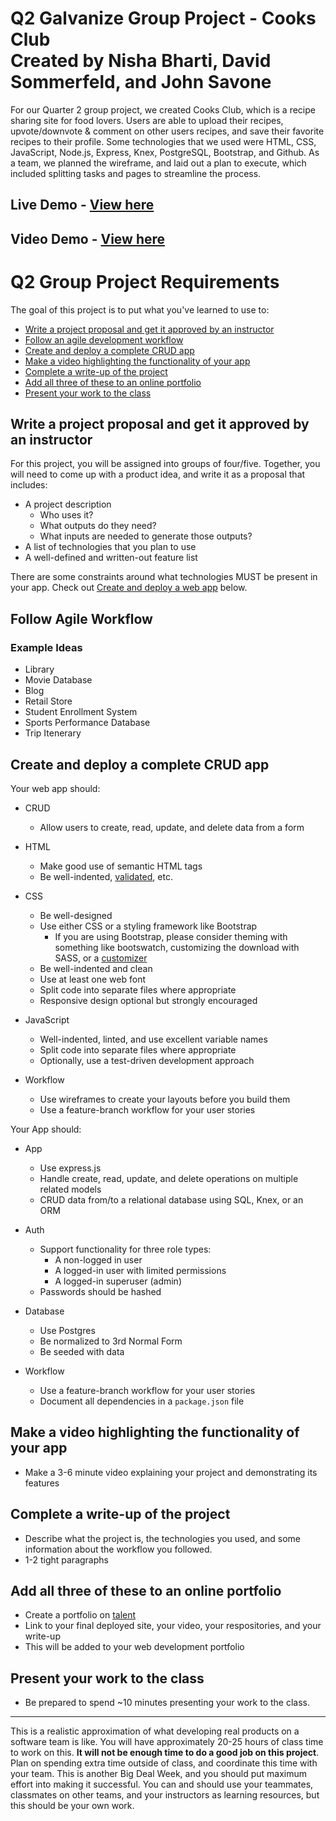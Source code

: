# Q2 Galvanize Group Project - Cooks Club <br> Created by Nisha Bharti, David Sommerfeld, and John Savone

For our Quarter 2 group project, we created Cooks Club, which is a recipe sharing site for food lovers. Users are able to upload their recipes, upvote/downvote & comment on other users recipes, and save their favorite recipes to their profile. Some technologies that we used were HTML, CSS, JavaScript, Node.js, Express, Knex, PostgreSQL, Bootstrap, and Github. As a team, we planned the wireframe, and laid out a plan to execute, which included splitting tasks and pages to streamline the process.

## Live Demo - [View here](https://q2-group-project.herokuapp.com/)
## Video Demo - [View here](https://www.youtube.com/watch?v=l3RkL5Zzc_c)

# Q2 Group Project Requirements

The goal of this project is to put what you've learned to use to:

* [Write a project proposal and get it approved by an instructor](#proposal)
* [Follow an agile development workflow](#agile)
* [Create and deploy a complete CRUD app](#create-deploy)
* [Make a video highlighting the functionality of your app](#video)
* [Complete a write-up of the project](#write-up)
* [Add all three of these to an online portfolio](#portfolio)
* [Present your work to the class](#present)

<a id="proposal"></a>

## Write a project proposal and get it approved by an instructor

For this project, you will be assigned into groups of four/five. Together, you will need to come up with a product idea, and write it as a proposal that includes:

* A project description
    * Who uses it?
    * What outputs do they need?
    * What inputs are needed to generate those outputs?
* A list of technologies that you plan to use
* A well-defined and written-out feature list

There are some constraints around what technologies MUST be present in your app. Check out [Create and deploy a web app](#create-deploy) below.

## Follow Agile Workflow

### Example Ideas

* Library
* Movie Database
* Blog
* Retail Store
* Student Enrollment System
* Sports Performance Database
* Trip Itenerary

<a id="create-deploy"></a>

## Create and deploy a complete CRUD app

Your web app should:

* CRUD
    * Allow users to create, read, update, and delete data from a form

* HTML
    * Make good use of semantic HTML tags
    * Be well-indented, [validated](https://validator.w3.org/nu/), etc.

* CSS
    * Be well-designed
    * Use either CSS or a styling framework like Bootstrap
        * If you are using Bootstrap, please consider theming with something like bootswatch, customizing the download with SASS, or a [customizer](http://getbootstrap.com/customize/)
    * Be well-indented and clean
    * Use at least one web font
    * Split code into separate files where appropriate
    * Responsive design optional but strongly encouraged

* JavaScript
    * Well-indented, linted, and use excellent variable names
    * Split code into separate files where appropriate
    * Optionally, use a test-driven development approach

* Workflow
    * Use wireframes to create your layouts before you build them
    * Use a feature-branch workflow for your user stories

Your App should:

* App
    * Use express.js
    * Handle create, read, update, and delete operations on multiple related models
    * CRUD data from/to a relational database using SQL, Knex, or an ORM

* Auth
    * Support functionality for three role types:
        * A non-logged in user
        * A logged-in user with limited permissions
        * A logged-in superuser (admin)
    * Passwords should be hashed

* Database
    * Use Postgres
    * Be normalized to 3rd Normal Form
    * Be seeded with data

* Workflow
    * Use a feature-branch workflow for your user stories
    * Document all dependencies in a `package.json` file

<a id="video"></a>

## Make a video highlighting the functionality of your app

* Make a 3-6 minute video explaining your project and demonstrating its features

<a id="write-up"></a>

## Complete a write-up of the project

* Describe what the project is, the technologies you used, and some information about the workflow you followed.
* 1-2 tight paragraphs

<a id="portfolio"></a>

## Add all three of these to an online portfolio

* Create a portfolio on [talent](http://talent.galvanize.com)
* Link to your final deployed site, your video, your respositories, and your write-up
* This will be added to your web development portfolio

<a id="present"></a>

## Present your work to the class

* Be prepared to spend ~10 minutes presenting your work to the class.

---

This is a realistic approximation of what developing real products on a software team is like. You will have approximately 20-25 hours of class time to work on this. **It will not be enough time to do a good job on this project**. Plan on spending extra time outside of class, and coordinate this time with your team. This is another Big Deal Week, and you should put maximum effort into making it successful. You can and should use your teammates, classmates on other teams, and your instructors as learning resources, but this should be your own work.
